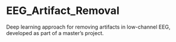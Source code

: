 # EEG_Artifact_Removal
Deep learning approach for removing artifacts in low-channel EEG, developed as part of a master’s project.
